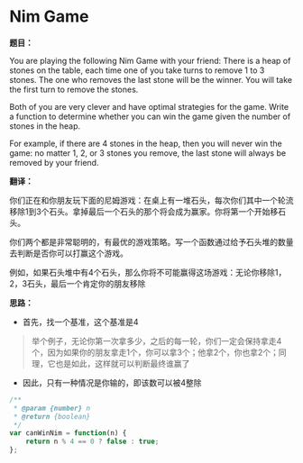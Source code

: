 # Nim Game

**题目：**

You are playing the following Nim Game with your friend: There is a heap of stones on the table, each time one of you take turns to remove 1 to 3 stones. The one who removes the last stone will be the winner. You will take the first turn to remove the stones.

Both of you are very clever and have optimal strategies for the game. Write a function to determine whether you can win the game given the number of stones in the heap.

For example, if there are 4 stones in the heap, then you will never win the game: no matter 1, 2, or 3 stones you remove, the last stone will always be removed by your friend.

**翻译：**

你们正在和你朋友玩下面的尼姆游戏：在桌上有一堆石头，每次你们其中一个轮流移除1到3个石头。拿掉最后一个石头的那个将会成为赢家。你将第一个开始移石头。

你们两个都是非常聪明的，有最优的游戏策略。写一个函数通过给予石头堆的数量去判断是否你可以打赢这个游戏。

例如，如果石头堆中有4个石头，那么你将不可能赢得这场游戏：无论你移除1，2，3石头，最后一个肯定你的朋友移除

**思路：**

* 首先，找一个基准，这个基准是4
> 举个例子，无论你第一次拿多少，之后的每一轮，你们一定会保持拿走4个，因为如果你的朋友拿走1个，你可以拿3个；他拿2个，你也拿2个；同理，它也是如此，这样就可以判断最终谁赢了
* 因此，只有一种情况是你输的，即该数可以被4整除

```javascript
/**
 * @param {number} n
 * @return {boolean}
 */
var canWinNim = function(n) {
    return n % 4 == 0 ? false : true;
};
```
